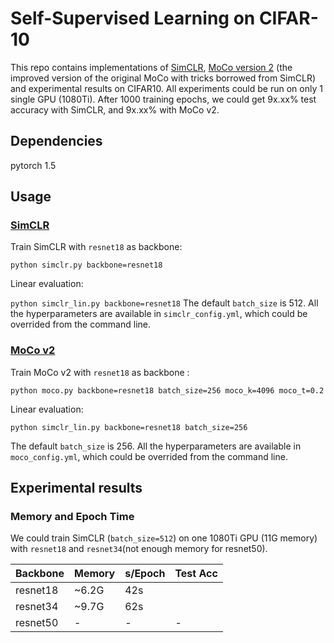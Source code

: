 # Self-Supervised Learning on CIFAR-10 
This repo contains implementations of [SimCLR](https://arxiv.org/abs/2002.05709), [MoCo version 2](https://arxiv.org/abs/2003.04297) (the improved
version of the original MoCo with tricks borrowed from SimCLR)  and experimental results on CIFAR10.  All
 experiments could be run on only 1 single GPU (1080Ti). After 1000 training epochs, we could get 9x.xx% test accuracy
 with SimCLR, and 9x.xx% with MoCo v2.

## Dependencies
pytorch 1.5


## Usage

### [SimCLR](https://arxiv.org/abs/2002.05709)
Train SimCLR with  ``resnet18`` as backbone:

``python simclr.py backbone=resnet18``

Linear evaluation:

``python simclr_lin.py backbone=resnet18``
The default ``batch_size`` is 512. All the hyperparameters are available in ``simclr_config.yml``,
 which could be overrided from the command line.

### [MoCo v2](https://arxiv.org/abs/2003.04297)
Train MoCo v2 with  ``resnet18`` as backbone :

``python moco.py backbone=resnet18 batch_size=256 moco_k=4096 moco_t=0.2 ``

Linear evaluation:

``python simclr_lin.py backbone=resnet18 batch_size=256 ``

The default ``batch_size`` is 256. All the hyperparameters are available in ``moco_config.yml``,
 which could be overrided from the command line.


## Experimental results

### Memory and Epoch Time
We could train SimCLR (``batch_size=512``) on one 1080Ti GPU (11G memory) with ``resnet18`` and ``resnet34``(not enough
memory for resnet50).

| Backbone | Memory | s/Epoch | Test Acc|
|----|-----|----|----|
|resnet18| ~6.2G| 42s||
|resnet34| ~9.7G| 62s||
|resnet50| -| -|-|


